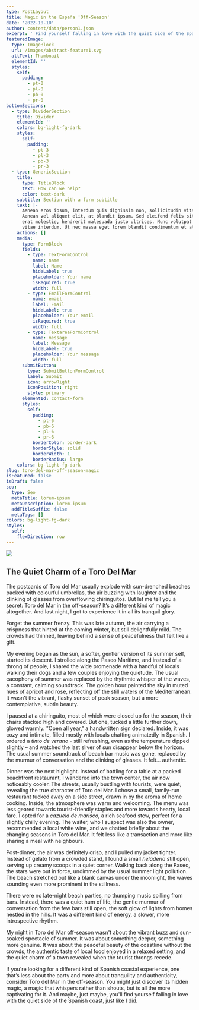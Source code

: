 ```yaml
---
type: PostLayout
title: Magic in the España 'Off-Season'
date: '2022-10-10'
author: content/data/person1.json
excerpt: ' Find yourself falling in love with the quiet side of the Spanish coast.'
featuredImage:
  type: ImageBlock
  url: /images/abstract-feature1.svg
  altText: Thumbnail
  elementId: ''
  styles:
    self:
      padding:
        - pt-0
        - pl-0
        - pb-0
        - pr-0
bottomSections:
  - type: DividerSection
    title: Divider
    elementId: ''
    colors: bg-light-fg-dark
    styles:
      self:
        padding:
          - pt-3
          - pl-3
          - pb-3
          - pr-3
  - type: GenericSection
    title:
      type: TitleBlock
      text: How can we help?
      color: text-dark
    subtitle: Section with a form subtitle
    text: |-
      Aenean eros ipsum, interdum quis dignissim non, sollicitudin vitae nisl.
      Aenean vel aliquet elit, at blandit ipsum. Sed eleifend felis sit amet
      erat molestie, hendrerit malesuada justo ultrices. Nunc volutpat at erat
      vitae interdum. Ut nec massa eget lorem blandit condimentum et at risus.
    actions: []
    media:
      type: FormBlock
      fields:
        - type: TextFormControl
          name: name
          label: Name
          hideLabel: true
          placeholder: Your name
          isRequired: true
          width: full
        - type: EmailFormControl
          name: email
          label: Email
          hideLabel: true
          placeholder: Your email
          isRequired: true
          width: full
        - type: TextareaFormControl
          name: message
          label: Message
          hideLabel: true
          placeholder: Your message
          width: full
      submitButton:
        type: SubmitButtonFormControl
        label: Submit
        icon: arrowRight
        iconPosition: right
        style: primary
      elementId: contact-form
      styles:
        self:
          padding:
            - pt-6
            - pb-6
            - pl-6
            - pr-6
          borderColor: border-dark
          borderStyle: solid
          borderWidth: 1
          borderRadius: large
    colors: bg-light-fg-dark
slug: toro-del-mar-off-season-magic
isFeatured: false
isDraft: false
seo:
  type: Seo
  metaTitle: lorem-ipsum
  metaDescription: lorem-ipsum
  addTitleSuffix: false
  metaTags: []
colors: bg-light-fg-dark
styles:
  self:
    flexDirection: row
---
```

![](/images/toro_del_mar_1.jpg)

The Quiet Charm of a Toro Del Mar
---------------------------------

The postcards of Toro del Mar usually explode with sun-drenched beaches packed with colourful umbrellas, the air buzzing with laughter and the clinking of glasses from overflowing chiringuitos. But let me tell you a secret: Toro del Mar in the off-season? It’s a different kind of magic altogether.  And last night, I got to experience it in all its tranquil glory.

Forget the summer frenzy. This was late autumn, the air carrying a crispness that hinted at the coming winter, but still delightfully mild.  The crowds had thinned, leaving behind a sense of peacefulness that felt like a gift.

My evening began as the sun, a softer, gentler version of its summer self, started its descent.  I strolled along the Paseo Marítimo, and instead of a throng of people, I shared the wide promenade with a handful of locals walking their dogs and a few couples enjoying the quietude.  The usual cacophony of summer was replaced by the rhythmic whisper of the waves, a constant, calming soundtrack.  The golden hour painted the sky in muted hues of apricot and rose, reflecting off the still waters of the Mediterranean. It wasn't the vibrant, flashy sunset of peak season, but a more contemplative, subtle beauty.

I paused at a chiringuito, most of which were closed up for the season, their chairs stacked high and covered.  But one, tucked a little further down, glowed warmly.  "Open all year," a handwritten sign declared.  Inside, it was cozy and intimate, filled mostly with locals chatting animatedly in Spanish. I ordered a *tinto de verano* - still refreshing, even as the temperature dipped slightly – and watched the last sliver of sun disappear below the horizon. The usual summer soundtrack of beach bar music was gone, replaced by the murmur of conversation and the clinking of glasses.  It felt… authentic.

Dinner was the next highlight.  Instead of battling for a table at a packed beachfront restaurant, I wandered into the town center, the air now noticeably cooler.  The streets, usually bustling with tourists, were quiet, revealing the true character of Toro del Mar.  I chose a small, family-run restaurant tucked away on a side street, drawn in by the aroma of home cooking.  Inside, the atmosphere was warm and welcoming.  The menu was less geared towards tourist-friendly staples and more towards hearty, local fare. I opted for a *cazuela de marisco*, a rich seafood stew, perfect for a slightly chilly evening.  The waiter, who I suspect was also the owner, recommended a local white wine, and we chatted briefly about the changing seasons in Toro del Mar. It felt less like a transaction and more like sharing a meal with neighbours.

Post-dinner, the air was definitely crisp, and I pulled my jacket tighter.  Instead of gelato from a crowded stand, I found a small *heladería* still open, serving up creamy scoops in a quiet corner.  Walking back along the Paseo, the stars were out in force, undimmed by the usual summer light pollution.  The beach stretched out like a blank canvas under the moonlight, the waves sounding even more prominent in the stillness.

There were no late-night beach parties, no thumping music spilling from bars.  Instead, there was a quiet hum of life, the gentle murmur of conversation from the few bars still open, the soft glow of lights from homes nestled in the hills.  It was a different kind of energy, a slower, more introspective rhythm.

My night in Toro del Mar off-season wasn't about the vibrant buzz and sun-soaked spectacle of summer. It was about something deeper, something more genuine. It was about the peaceful beauty of the coastline without the crowds, the authentic taste of local food enjoyed in a relaxed setting, and the quiet charm of a town revealed when the tourist throngs recede.

If you're looking for a different kind of Spanish coastal experience, one that’s less about the party and more about tranquility and authenticity, consider Toro del Mar in the off-season. You might just discover its hidden magic, a magic that whispers rather than shouts, but is all the more captivating for it.  And maybe, just maybe, you'll find yourself falling in love with the quiet side of the Spanish coast, just like I did.
